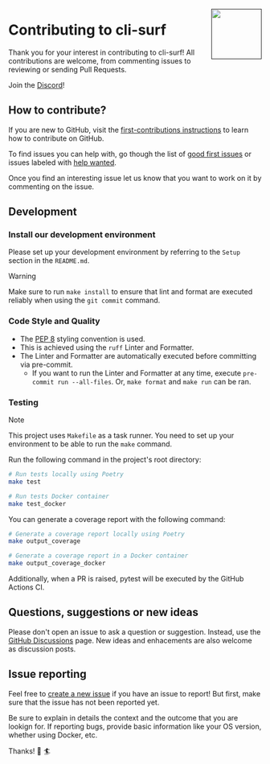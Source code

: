 <a href=""><img src="https://github.com/ryansurf/cli-surf/blob/main/images/wave.png" width="100 " align="right" /></a>

# Contributing to cli-surf

Thank you for your interest in contributing to cli-surf! All contributions are welcome, from commenting issues to reviewing or sending Pull Requests.

Join the [Discord](https://discord.gg/He2UpxRuJP)!

## How to contribute?

If you are new to GitHub, visit the [first-contributions instructions](https://github.com/firstcontributions/first-contributions/blob/master/README.md) to learn how to contribute on GitHub.

To find issues you can help with, go though the list of [good first issues](https://github.com/ryansurf/cli-surf/labels/good%20first%20issue) or issues labeled with [help wanted](https://github.com/ryansurf/cli-surf/labels/help%20wanted).

Once you find an interesting issue let us know that you want to work on it by commenting on the issue.

## Development
### Install our development environment
Please set up your development environment by referring to the `Setup` section in the `README.md`.

> [!WARNING]
> Make sure to run `make install` to ensure that lint and format are executed reliably when using the `git commit` command.

### Code Style and Quality
- The [PEP 8](https://realpython.com/python-pep8/) styling convention is used.
- This is achieved using the `ruff` Linter and Formatter.
- The Linter and Formatter are automatically executed before committing via pre-commit.
  - If you want to run the Linter and Formatter at any time, execute `pre-commit run --all-files`. Or, `make format` and `make run` can be ran.

### Testing
> [!NOTE]
> This project uses `Makefile` as a task runner. You need to set up your environment to be able to run the `make` command.

Run the following command in the project's root directory:
```bash
# Run tests locally using Poetry
make test

# Run tests Docker container
make test_docker
```
You can generate a coverage report with the following command:
```bash
# Generate a coverage report locally using Poetry
make output_coverage

# Generate a coverage report in a Docker container
make output_coverage_docker
```
Additionally, when a PR is raised, pytest will be executed by the GitHub Actions CI.


## Questions, suggestions or new ideas

Please don't open an issue to ask a question or suggestion. Instead, use the [GitHub Discussions](https://github.com/ryansurf/cli-surf/discussions) page. New ideas and enhacements are also welcome as discussion posts.

## Issue reporting

Feel free to [create a new issue](https://github.com/ryansurf/cli-surf/issues/new) if you have an issue to report! But first, make sure that the issue has not been reported yet.

Be sure to explain in details the context and the outcome that you are lookign for. If reporting bugs, provide basic information like your OS version, whether using Docker, etc.

Thanks! :ocean: :surfer:

